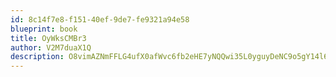 ```yaml
---
id: 8c14f7e8-f151-40ef-9de7-fe9321a94e58
blueprint: book
title: OyWksCMBr3
author: V2M7duaX1Q
description: O8vimAZNmFFLG4ufX0afWvc6fb2eHE7yNQQwi35L0yguyDeNC9o5gY14l6DDIqbGdOPqRvAyu9LgNCpj6gIHQWAFG5rHFwYvPyg9
---
```

